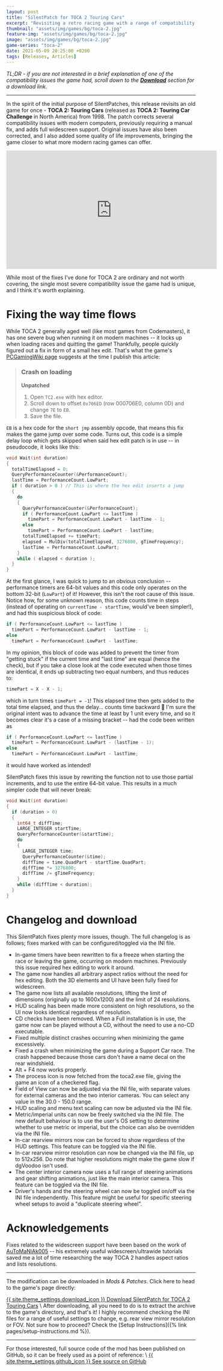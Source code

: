 ```yaml
---
layout: post
title: "SilentPatch for TOCA 2 Touring Cars"
excerpt: "Revisiting a retro racing game with a range of compatibility fixes and full widescreen support."
thumbnail: "assets/img/games/bg/toca-2.jpg"
feature-img: "assets/img/games/bg/toca-2.jpg"
image: "assets/img/games/bg/toca-2.jpg"
game-series: "toca-2"
date: 2021-05-09 20:25:00 +0200
tags: [Releases, Articles]
---
```


*TL;DR - if you are not interested in a brief explanation of one of the compatibility issues the game had,
scroll down to the [**Download**](#changelog-and-download) section for a download link.*

***

In the spirit of the initial purpose of SilentPatches, this release revisits an old game for once - **TOCA 2: Touring Cars** (released as **TOCA 2: Touring Car Challenge** in North America) from 1998.
The patch corrects several compatibility issues with modern computers, previously requiring a manual fix, and adds full widescreen support.
Original issues have also been corrected, and I also added some quality of life improvements, bringing the game closer to what more modern racing games can offer.

<div align="center" class="video-container">
<iframe width="560" height="315" src="https://www.youtube.com/embed/QVSzsOuwAA8" frameborder="0" allow="accelerometer; autoplay; encrypted-media; gyroscope; picture-in-picture" allowfullscreen></iframe>
</div>

While most of the fixes I've done for TOCA 2 are ordinary and not worth covering, the single most severe compatibility issue the game had is unique, and I think
it's worth explaining.

# Fixing the way time flows

While TOCA 2 generally aged well (like most games from Codemasters), it has one severe bug when running it on modern machines -- it locks up when loading races and quitting the game!
Thankfully, people quickly figured out a fix in form of a small hex edit. That's what the game's [PCGamingWiki page](https://www.pcgamingwiki.com/wiki/TOCA_2_Touring_Cars) suggests
at the time I publish this article:

> ### Crash on loading
> <i class="fas fa-wrench"></i> **Unpatched**
> 1. Open `TC2.exe` with hex editor.
> 2. Scroll down to offset `0x706ED` (row 000706E0, column 0D) and change `7E` to `EB`.
> 3. Save the file.

`EB` is a hex code for the `short jmp` assembly opcode, that means this fix makes the game jump over some code. Turns out, this code is a simple delay loop which gets skipped when said hex edit patch
is in use -- in pseudocode, it looks like this:

```cpp
void Wait(int duration)
{
  totalTimeElapsed = 0;
  QueryPerformanceCounter(&PerformanceCount);
  lastTime = PerformanceCount.LowPart;
  if ( duration > 0 ) // This is where the hex edit inserts a jump
  {
    do
    {
      QueryPerformanceCounter(&PerformanceCount);
      if ( PerformanceCount.LowPart <= lastTime )
        timePart = PerformanceCount.LowPart - lastTime - 1;
      else
        timePart = PerformanceCount.LowPart - lastTime;
      totalTimeElapsed += timePart;
      elapsed = MulDiv(totalTimeElapsed, 3276800, gTimeFrequency);
      lastTime = PerformanceCount.LowPart;
    }
    while ( elapsed < duration );
  }
}
```

At the first glance, I was quick to jump to an obvious conclusion -- performance timers are 64-bit values and this code only operates on the bottom 32-bit (`LowPart`) of it!
However, this isn't the root cause of this issue. Notice how, for some unknown reason, this code counts time in steps (instead of operating on `currentTime - startTime`, would've been simpler!),
and had this suspicious block of code:
```cpp
if ( PerformanceCount.LowPart <= lastTime )
  timePart = PerformanceCount.LowPart - lastTime - 1;
else
  timePart = PerformanceCount.LowPart - lastTime;
```

In my opinion, this block of code was added to prevent the timer from "getting stuck" if the current time and "last time" are equal (hence the check), but if you take
a close look at the code executed when those times are identical, it ends up subtracting two equal numbers, and thus reduces to:
```cpp
timePart = X - X - 1;
```

which in turn times `timePart = -1`! This elapsed time then gets added to the total time elapsed, and thus the delay... counts time backward 🤦
I'm sure the original intent was to advance the time at least by 1 unit every time, and so it becomes clear it's a case of a missing bracket -- had the code been written as
```cpp
if ( PerformanceCount.LowPart <= lastTime )
  timePart = PerformanceCount.LowPart - (lastTime - 1);
else
  timePart = PerformanceCount.LowPart - lastTime;
```

it would have worked as intended!

SilentPatch fixes this issue by rewriting the function not to use those partial increments, and to use the entire 64-bit value. This results in a much simpler code that will never break:
```cpp
void Wait(int duration)
{
  if (duration > 0)
  {
    int64_t diffTime;
    LARGE_INTEGER startTime;
    QueryPerformanceCounter(&startTime);
    do
    {
      LARGE_INTEGER time;
      QueryPerformanceCounter(&time);
      diffTime = time.QuadPart - startTime.QuadPart;
      diffTime *= 3276800;
      diffTime /= gTimeFrequency;
    }
    while (diffTime < duration);
  }
}
```

# Changelog and download

This SilentPatch fixes plenty more issues, though. The full changelog is as follows; fixes marked with <i class="fas fa-cog"></i> can be configured/toggled via the INI file.
* In-game timers have been rewritten to fix a freeze when starting the race or leaving the game, occurring on modern machines. Previously this issue required hex editing to work it around.
* The game now handles all arbitrary aspect ratios without the need for hex editing. Both the 3D elements and UI have been fully fixed for widescreen.
* The game now lists all available resolutions, lifting the limit of dimensions (originally up to 1600x1200) and the limit of 24 resolutions.
* HUD scaling has been made more consistent on high resolutions, so the UI now looks identical regardless of resolution.
* CD checks have been removed. When a Full installation is in use, the game now can be played without a CD, without the need to use a no-CD executable.
* Fixed multiple distinct crashes occurring when minimizing the game excessively.
* Fixed a crash when minimizing the game during a Support Car race. The crash happened because those cars don't have a name decal on the rear windshield.
* Alt + F4 now works properly.
* The process icon is now fetched from the toca2.exe file, giving the game an icon of a checkered flag.
* <i class="fas fa-cog"></i> Field of View can now be adjusted via the INI file, with separate values for external cameras and the two interior cameras. You can select any value in the 30.0 - 150.0 range.
* <i class="fas fa-cog"></i> HUD scaling and menu text scaling can now be adjusted via the INI file.
* <i class="fas fa-cog"></i> Metric/imperial units can now be freely switched via the INI file. The new default behaviour is to use the user's OS setting to determine whether to use metric or imperial, but the choice can also be overridden via the INI file.
* <i class="fas fa-cog"></i> In-car rearview mirrors now can be forced to show regardless of the HUD settings. This feature can be toggled via the INI file.
* <i class="fas fa-cog"></i> In-car rearview mirror resolution can now be changed via the INI file, up to 512x256. Do note that higher resolutions might make the game slow if dgVoodoo isn't used.
* <i class="fas fa-cog"></i> The center interior camera now uses a full range of steering animations and gear shifting animations, just like the main interior camera. This feature can be toggled via the INI file.
* <i class="fas fa-cog"></i> Driver's hands and the steering wheel can now be toggled on/off via the INI file independently. This feature might be useful for specific steering wheel setups to avoid a "duplicate steering wheel".

# Acknowledgements

Fixes related to the widescreen support have been based on the work of [AuToMaNiAk005](https://www.youtube.com/user/AuToMaNiAk005) -- his extremely useful widescreen/ultrawide tutorials saved me a lot
of time researching the way TOCA 2 handles aspect ratios and lists resolutions.

***

The modification can be downloaded in *Mods & Patches*. Click here to head to the game's page directly:

<a href="{% link _games/toca-2.md %}#silentpatch" class="button" role="button" target="_blank">{{ site.theme_settings.download_icon }} Download SilentPatch for TOCA 2 Touring Cars</a> \\
After downloading, all you need to do is to extract the archive to the game's directory, and that's it! I highly recommend checking the INI files for a range of useful settings to change,
e.g. rear view mirror resolution or FOV. Not sure how to proceed? Check the [Setup Instructions]({% link pages/setup-instructions.md %}).

***

For those interested,
full source code of the mod has been published on GitHub, so it can be freely used as a point of reference: \\
<a href="https://github.com/CookiePLMonster/SilentPatchTOCA2" class="button github" role="button" target="_blank">{{ site.theme_settings.github_icon }} See source on GitHub</a>
